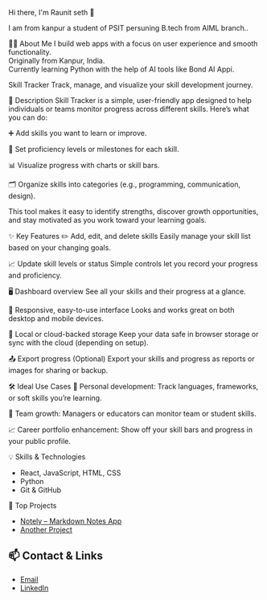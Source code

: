 Hi there, I'm Raunit seth 👋



 I am from kanpur a student of PSIT  persuning B.tech  from AIML branch..

 

👨‍💻 About Me
I build web apps with a focus on user experience and smooth functionality.  
Originally from Kanpur, India.  
Currently learning Python with the help of AI tools like Bond AI Appi.

Skill Tracker
Track, manage, and visualize your skill development journey.





📖 Description
Skill Tracker is a simple, user-friendly app designed to help individuals or teams monitor progress across different skills. Here’s what you can do:

➕ Add skills you want to learn or improve.

🎯 Set proficiency levels or milestones for each skill.

📊 Visualize progress with charts or skill bars.

🗂️ Organize skills into categories (e.g., programming, communication, design).

This tool makes it easy to identify strengths, discover growth opportunities, and stay motivated as you work toward your learning goals.







✨ Key Features
✏️ Add, edit, and delete skills
Easily manage your skill list based on your changing goals.


📈 Update skill levels or status
Simple controls let you record your progress and proficiency.



🖥️ Dashboard overview
See all your skills and their progress at a glance.


📱 Responsive, easy-to-use interface
Looks and works great on both desktop and mobile devices.


💾 Local or cloud-backed storage
Keep your data safe in browser storage or sync with the cloud (depending on setup).



📤 Export progress (Optional)
Export your skills and progress as reports or images for sharing or backup.



🛠️ Ideal Use Cases
👤 Personal development: Track languages, frameworks, or soft skills you’re learning.


👥 Team growth: Managers or educators can monitor team or student skills.


📈 Career portfolio enhancement: Show off your skill bars and progress in your public profile.






💡 Skills & Technologies
- React, JavaScript, HTML, CSS
- Python
- Git & GitHub





🚀 Top Projects
- [Notely – Markdown Notes App](https://github.com/yourusername/notely)
- [Another Project](https://github.com/yourusername/another-project)

## 📫 Contact & Links
- [Email](mailto:2k22.aiml.2212979@gmail.com)
- [LinkedIn](https://www.linkedin.com/in/raunit-seth-01360a30b/)



